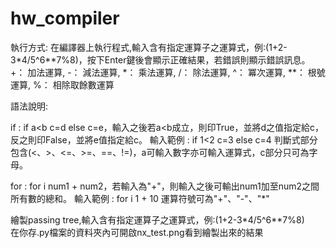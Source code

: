 # hw_compiler
執行方式:
在編譯器上執行程式,輸入含有指定運算子之運算式，例:(1+2-3*4/5^6**7%8)，按下Enter鍵後會顯示正確結果，若錯誤則顯示錯誤訊息。
+： 加法運算,
-： 減法運算,
*： 乘法運算,
/： 除法運算,
^： 冪次運算,
**： 根號運算,
%： 相除取餘數運算

語法說明:

if : if a<b c=d else c=e，輸入之後若a<b成立，則印True，並將d之值指定給c，反之則印False，並將e值指定給c。
輸入範例 : if 1<2 c=3 else c=4
判斷式部分包含(<、>、<=、>=、==、!=)，a可輸入數字亦可輸入運算式，c部分只可為字母。

for : for i num1 + num2，若輸入為"+"，則輸入之後可輸出num1加至num2之間所有數的總和。
輸入範例 : for i 1 + 10
運算符號可為"+"、"-"、"*"

繪製passing tree,輸入含有指定運算子之運算式，例:(1+2-3*4/5^6**7%8)  
在你存.py檔案的資料夾內可開啟nx_test.png看到繪製出來的結果

